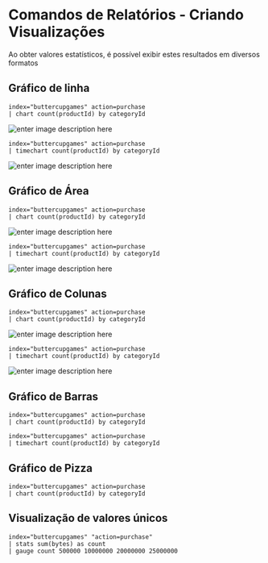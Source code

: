 # Comandos de Relatórios - Criando Visualizações

Ao obter valores estatísticos, é possível exibir estes resultados em diversos formatos

## Gráfico de linha
```
index="buttercupgames" action=purchase 
| chart count(productId) by categoryId
```
![enter image description here](https://lh3.googleusercontent.com/1Hv4AyKg4RAx0LHF7So6anJNZD1cnh98_62cCyL2B5JRyRLzyRlllxD5BFuv9ZaCGWEFR8VZif8bCg)
```
index="buttercupgames" action=purchase 
| timechart count(productId) by categoryId
```
![enter image description here](https://lh3.googleusercontent.com/QgRpUuVI-5Sz6nD770RVCNkKIeFmOXCZsnBEcb-WOFQ3JbMIVof1cdvjHasQqHEKGVwul2DySlgsFQ)
## Gráfico de Área
```
index="buttercupgames" action=purchase 
| chart count(productId) by categoryId
```
![enter image description here](https://lh3.googleusercontent.com/EEQ-H5meTFSyJf4LtnZAZyUwUrvypoz-PVetd-WLSwdDx3BJI8WPY8wJFMrzAu8sSJ0cPFNsvT__fg)
```
index="buttercupgames" action=purchase 
| timechart count(productId) by categoryId
```
![enter image description here](https://lh3.googleusercontent.com/4PhJcDdXobmnSBEmUYl-u4_fFFrcMRMpIAdlqhkgfMvTZ00A73aP2joZoTu3yIU0GH89CTqQXkohKQ)
## Gráfico de Colunas
```
index="buttercupgames" action=purchase 
| chart count(productId) by categoryId
```
![enter image description here](https://lh3.googleusercontent.com/MN5iynfuK6uhAjC0IrJ27bDmY5YVZttFLXSh7AiGs3ghnRa9-EpDem8l_dwfuW0MaFc7tiL887acHA)
```
index="buttercupgames" action=purchase 
| timechart count(productId) by categoryId
```
![enter image description here](https://lh3.googleusercontent.com/IMaerquOmLImsR4ODD3uFRo6-XtBDlqXDQt9XgbbKhqsvw4Ahe1MyT00XcqNbENEpWAnaHfEiD-vGQ)

## Gráfico de Barras
```
index="buttercupgames" action=purchase 
| chart count(productId) by categoryId
```

```
index="buttercupgames" action=purchase 
| timechart count(productId) by categoryId
```

## Gráfico de Pizza
```
index="buttercupgames" action=purchase 
| chart count(productId) by categoryId
```
## Visualização de valores únicos
```
index="buttercupgames" "action=purchase"
| stats sum(bytes) as count
| gauge count 500000 10000000 20000000 25000000
```

<!--stackedit_data:
eyJoaXN0b3J5IjpbMTg4MjY0NjE1MiwtMTk1NDQ2ODM5MiwtMT
A3OTE0NTA4Miw4MTE1Nzk0OTYsNTA3ODY0Mjg5LC0xMDMzMTI3
ODQsLTIwODQwNTA2NzgsMTY2OTAxODg1NywyMzIxNzEzMTNdfQ
==
-->
